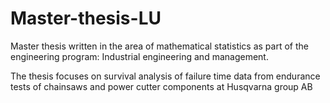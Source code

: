 # Master-thesis-LU
Master thesis written in the area of mathematical statistics as part of the engineering program: Industrial engineering and management.

The thesis focuses on survival analysis of failure time data from endurance tests of chainsaws and power cutter components at Husqvarna group AB 
